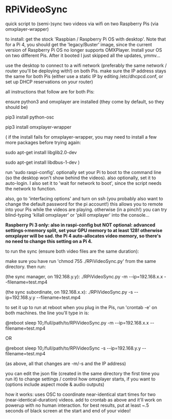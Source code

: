 # RPiVideoSync
quick script to (semi-)sync two videos via wifi on two Raspberry Pis (via omxplayer-wrapper)  

to install: 
get the stock 'Raspbian / Raspberry Pi OS with desktop'. Note that for a Pi 4, you should get the 'legacy/Buster' image, since the current version of Raspberry Pi OS no longer supports OMXPlayer. Install your OS on two different Pis. After it booted I just skipped all the updates, ymmv...

use the desktop to connect to a wifi network (preferably the same network / router you'll be deploying with!) on both Pis. make sure the IP address stays the same for both Pis (either use a static IP by editing /etc/dhcpcd.conf, or set up DHCP reservations on your router)

all instructions that follow are for both Pis:

ensure python3 and omxplayer are installed (they come by default, so they should be)

pip3 install python-osc

pip3 install omxplayer-wrapper

( if the install fails for omxplayer-wrapper, you may need to install a few more packages before trying again: 

sudo apt-get install libglib2.0-dev

sudo apt-get install libdbus-1-dev )

run 'sudo raspi-config'. optionally set your Pi to boot to the command line (so the desktop won't show behind the videos). also optionally, set it to auto-login. I also set it to 'wait for network to boot', since the script needs the network to function. 

also, go to 'interfacing options' and turn on ssh (you probably also want to change the default password for the pi account!) this allows you to remote into your Pis while the videos are playing. otherwise (in a pinch!) you can try blind-typing 'killall omxplayer' or 'pkill omxplayer' into the console...

**Raspberry Pi 3 only: also in raspi-config but NOT optional: advanced settings->memory split, set your GPU memory to at least 128! otherwise omxplayer will be sad. the Pi 4 auto-allocates video memory, so there's no need to change this setting on a Pi 4.**

to run the sync (ensure both video files are the same duration):

make sure you have run 'chmod 755 ./RPiVideoSync.py' from the same directory. then run:

(the sync manager, on 192.168.y.y): ./RPiVideoSync.py -m --ip=192.168.x.x --filename=test.mp4

(the sync subordinate, on 192.168.x.x): ./RPiVideoSync.py -s --ip=192.168.y.y --filename=test.mp4

to set it up to run at reboot when you plug in the Pis, run 'crontab -e' on both machines. the line you'll type in is:

@reboot sleep 10;/full/path/to/RPiVideoSync.py -m --ip=192.168.x.x --filename=test.mp4

OR

@reboot sleep 10;/full/path/to/RPiVideoSync -s --ip=192.168.y.y --filename=test.mp4

(as above, all that changes are -m/-s and the IP address)

you can edit the json file (created in the same directory the first time you run it) to change settings / control how omxplayer starts, if you want to (options include aspect mode & audio outputs)

how it works: uses OSC to coordinate near-identical start times for two (near-identical-duration) videos. add to crontab as above and it'll work on powerup with no human interaction. for best results, put at least ~.5 seconds of black screen at the start and end of your video!
